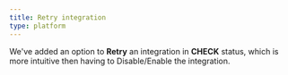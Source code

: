 ```yaml
---
title: Retry integration
type: platform
---
```


We've added an option to **Retry** an integration in **CHECK** status, which is more intuitive then having to Disable/Enable the integration.